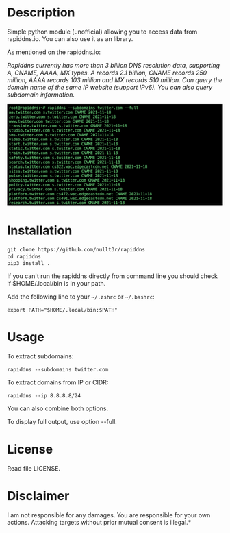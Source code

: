 # Description
Simple python module (unofficial) allowing you to access data from rapiddns.io. You can also use it as an library.

As mentioned on the rapiddns.io:

*Rapiddns currently has more than 3 billion DNS resolution data, supporting A, CNAME, AAAA, MX types. A records 2.1 billion, CNAME records 250 million, AAAA records 103 million and MX records 510 million. Can query the domain name of the same IP website (support IPv6). You can also query subdomain information.*

![example](./screenshots/example1.png)

# Installation
```
git clone https://github.com/nullt3r/rapiddns
cd rapiddns
pip3 install .
```

If you can't run the rapiddns directly from command line you should check if $HOME/.local/bin is in your path.

Add the following line to your `~/.zshrc` or `~/.bashrc`:

```
export PATH="$HOME/.local/bin:$PATH"
```

# Usage
To extract subdomains:
```
rapiddns --subdomains twitter.com
```
To extract domains from IP or CIDR:
```
rapiddns --ip 8.8.8.8/24
```
You can also combine both options.

To display full output, use option --full.

# License
Read file LICENSE.

# Disclaimer
I am not responsible for any damages. You are responsible for your own
actions. Attacking targets without prior mutual consent is illegal.*